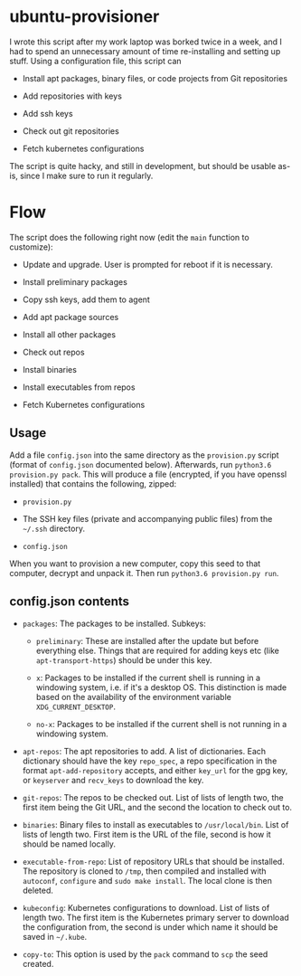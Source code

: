 # ubuntu-provisioner

I wrote this script after my work laptop was borked twice in a week, and I had
to spend an unnecessary amount of time re-installing and setting up stuff. Using
a configuration file, this script can

- Install apt packages, binary files, or code projects from Git repositories

- Add repositories with keys

- Add ssh keys

- Check out git repositories

- Fetch kubernetes configurations

The script is quite hacky, and still in development, but should be usable as-is,
since I make sure to run it regularly.

# Flow

The script does the following right now (edit the `main` function to customize):

- Update and upgrade. User is prompted for reboot if it is necessary.

- Install preliminary packages

- Copy ssh keys, add them to agent

- Add apt package sources

- Install all other packages

- Check out repos

- Install binaries

- Install executables from repos

- Fetch Kubernetes configurations


## Usage

Add a file `config.json` into the same directory as the `provision.py` script
(format of `config.json` documented below). Afterwards, run `python3.6
provision.py pack`. This will produce a file (encrypted, if you have openssl
installed) that contains the following, zipped:

- `provision.py`

- The SSH key files (private and accompanying public files) from the `~/.ssh`
  directory.

- `config.json`

When you want to provision a new computer, copy this seed to that computer,
decrypt and unpack it. Then run `python3.6 provision.py run`.

## config.json contents

- `packages`: The packages to be installed. Subkeys:

    + `preliminary`: These are installed after the update but before everything
      else. Things that are required for adding keys etc (like
      `apt-transport-https`) should be under this key.

    + `x`: Packages to be installed if the current shell is running in a
      windowing system, i.e. if it's a desktop OS. This distinction is made
      based on the availability of the environment variable
      `XDG_CURRENT_DESKTOP`.

    + `no-x`: Packages to be installed if the current shell is not running in a
      windowing system.

- `apt-repos`: The apt repositories to add. A list of dictionaries. Each
  dictionary should have the key `repo_spec`, a repo specification in the format
  `apt-add-repository` accepts, and either `key_url` for the gpg key, or
  `keyserver` and `recv_keys` to download the key.

- `git-repos`: The repos to be checked out. List of lists of length two, the
  first item being the Git URL, and the second the location to check out to.

- `binaries`: Binary files to install as executables to `/usr/local/bin`. List
  of lists of length two. First item is the URL of the file, second is how it
  should be named locally.

- `executable-from-repo`: List of repository URLs that should be installed. The
  repository is cloned to `/tmp`, then compiled and installed with `autoconf`,
  `configure` and `sudo make install`. The local clone is then deleted.

- `kubeconfig`: Kubernetes configurations to download. List of lists of length
  two. The first item is the Kubernetes primary server to download the
  configuration from, the second is under which name it should be saved in
  `~/.kube`.

- `copy-to`: This option is used by the `pack` command to `scp` the seed
  created.
